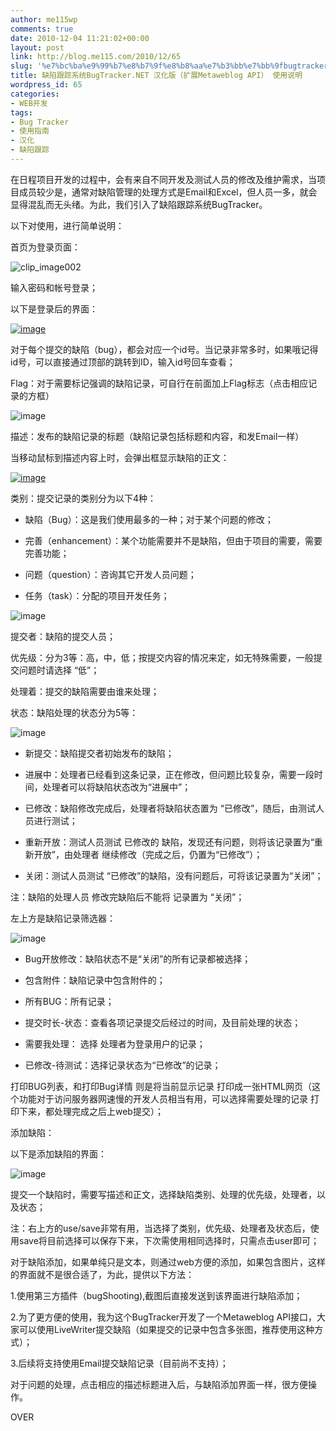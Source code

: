 ```yaml
---
author: me115wp
comments: true
date: 2010-12-04 11:21:02+00:00
layout: post
link: http://blog.me115.com/2010/12/65
slug: '%e7%bc%ba%e9%99%b7%e8%b7%9f%e8%b8%aa%e7%b3%bb%e7%bb%9fbugtracker-net-%e6%b1%89%e5%8c%96%e7%89%88%ef%bc%88%e6%89%a9%e5%b1%95metaweblog-api%ef%bc%89-%e4%bd%bf%e7%94%a8%e8%af%b4%e6%98%8e'
title: 缺陷跟踪系统BugTracker.NET 汉化版（扩展Metaweblog API） 使用说明
wordpress_id: 65
categories:
- WEB开发
tags:
- Bug Tracker
- 使用指南
- 汉化
- 缺陷跟踪
---
```


在日程项目开发的过程中，会有来自不同开发及测试人员的修改及维护需求，当项目成员较少是，通常对缺陷管理的处理方式是Email和Excel，但人员一多，就会显得混乱而无头绪。为此，我们引入了缺陷跟踪系统BugTracker。

 

以下对使用，进行简单说明：

 

首页为登录页面：

 

![clip_image002](http://blog/wp-content/uploads/2010/12/clip_image002.jpg)

 

输入密码和帐号登录；

 

 

以下是登录后的界面：

 

[![image](http://blog/wp-content/uploads/2010/12/image_thumb.png)](http://blog/wp-content/uploads/2010/12/image.png)

 

对于每个提交的缺陷（bug），都会对应一个id号。当记录非常多时，如果哦记得id号，可以直接通过顶部的跳转到ID，输入id号回车查看；

 

Flag：对于需要标记强调的缺陷记录，可自行在前面加上Flag标志（点击相应记录的方框）

 

![image](http://blog/wp-content/uploads/2010/12/image1.png)

 

描述：发布的缺陷记录的标题（缺陷记录包括标题和内容，和发Email一样）

 

当移动鼠标到描述内容上时，会弹出框显示缺陷的正文：

 

[![image](http://blog/wp-content/uploads/2010/12/image_thumb1.png)](http://blog/wp-content/uploads/2010/12/image2.png)

 

类别：提交记录的类别分为以下4种：

 

  
  * 缺陷（Bug）：这是我们使用最多的一种；对于某个问题的修改；
   
  * 完善（enhancement）：某个功能需要并不是缺陷，但由于项目的需要，需要完善功能；
   
  * 问题（question）：咨询其它开发人员问题；
   
  * 任务（task）：分配的项目开发任务；
 

![image](http://blog/wp-content/uploads/2010/12/image3.png)

 

提交者：缺陷的提交人员；

 

优先级：分为3等：高，中，低；按提交内容的情况来定，如无特殊需要，一般提交问题时请选择 “低”；

 

处理着：提交的缺陷需要由谁来处理；

 

状态：缺陷处理的状态分为5等：

 

![image](http://blog/wp-content/uploads/2010/12/image4.png)

 

  
  * 新提交：缺陷提交者初始发布的缺陷；
   
  * 进展中：处理者已经看到这条记录，正在修改，但问题比较复杂，需要一段时间，处理者可以将缺陷状态改为“进展中”；
   
  * 已修改：缺陷修改完成后，处理者将缺陷状态置为 “已修改”，随后，由测试人员进行测试；
   
  * 重新开放：测试人员测试 已修改的 缺陷，发现还有问题，则将该记录置为“重新开放”，由处理者 继续修改（完成之后，仍置为“已修改”）；
   
  * 关闭：测试人员测试 “已修改”的缺陷，没有问题后，可将该记录置为“关闭”；
 

注：缺陷的处理人员 修改完缺陷后不能将 记录置为 “关闭”；

 

 

 

左上方是缺陷记录筛选器：

 

![image](http://blog/wp-content/uploads/2010/12/image5.png)

 

  
  * Bug开放修改：缺陷状态不是“关闭”的所有记录都被选择；
   
  * 包含附件：缺陷记录中包含附件的；
   
  * 所有BUG：所有记录；
   
  * 提交时长-状态：查看各项记录提交后经过的时间，及目前处理的状态；
   
  * 需要我处理： 选择 处理者为登录用户的记录；
   
  * 已修改-待测试：选择记录状态为“已修改”的记录；
 

 

打印BUG列表，和打印Bug详情 则是将当前显示记录 打印成一张HTML网页（这个功能对于访问服务器网速慢的开发人员相当有用，可以选择需要处理的记录 打印下来，都处理完成之后上web提交）；

 

 

添加缺陷：

 

以下是添加缺陷的界面：

 

![image](http://blog/wp-content/uploads/2010/12/image6.png)

 

提交一个缺陷时，需要写描述和正文，选择缺陷类别、处理的优先级，处理者，以及状态；

 

注：右上方的use/save非常有用，当选择了类别，优先级、处理者及状态后，使用save将目前选择可以保存下来，下次需使用相同选择时，只需点击user即可；

 

 

 

 

 

 

 

对于缺陷添加，如果单纯只是文本，则通过web方便的添加，如果包含图片，这样的界面就不是很合适了，为此，提供以下方法：

 

1.使用第三方插件（bugShooting),截图后直接发送到该界面进行缺陷添加；

 

2.为了更方便的使用，我为这个BugTracker开发了一个Metaweblog API接口，大家可以使用LiveWriter提交缺陷（如果提交的记录中包含多张图，推荐使用这种方式）；

 

3.后续将支持使用Email提交缺陷记录（目前尚不支持）；

 

 

对于问题的处理，点击相应的描述标题进入后，与缺陷添加界面一样，很方便操作。

 

OVER
